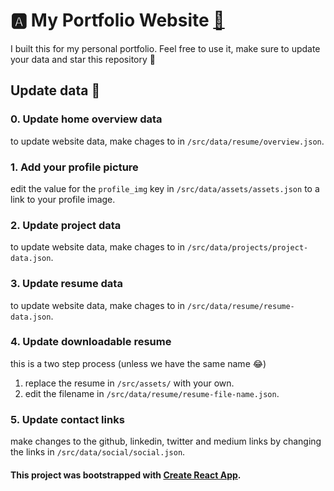# :a: My Portfolio Website [:link:](https://adityac.tech/)

I built this for my personal portfolio. Feel free to use it, make sure to update your data and star this repository :star2:

## Update data :wave:

### 0. Update home overview data
to update website data, make chages to in `/src/data/resume/overview.json`.

### 1. Add your profile picture
edit the value for the `profile_img` key in `/src/data/assets/assets.json` to a link to your profile image.

### 2. Update project data
to update website data, make chages to in `/src/data/projects/project-data.json`.

### 3. Update resume data
to update website data, make chages to in `/src/data/resume/resume-data.json`.

### 4. Update downloadable resume
this is a two step process (unless we have the same name :joy:)
1. replace the resume in `/src/assets/` with your own.
2. edit the filename in `/src/data/resume/resume-file-name.json`.

### 5. Update contact links
make changes to the github, linkedin, twitter and medium links by changing the links in `/src/data/social/social.json`.
    


#### This project was bootstrapped with [Create React App](https://github.com/facebook/create-react-app).
